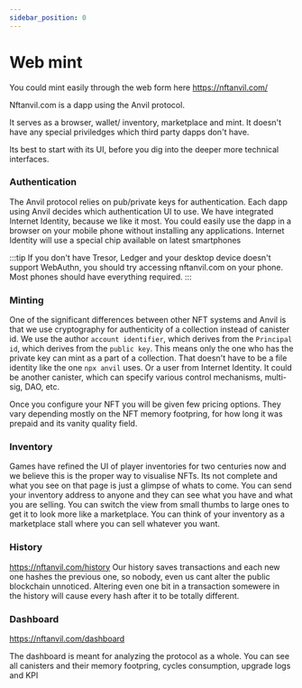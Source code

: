 ```yaml
---
sidebar_position: 0
---
```


# Web mint

You could mint easily through the web form here https://nftanvil.com/

Nftanvil.com is a dapp using the Anvil protocol.

It serves as a browser, wallet/ inventory, marketplace and mint. It doesn't have any special priviledges which third party dapps don't have.

Its best to start with its UI, before you dig into the deeper more technical interfaces.

### Authentication

The Anvil protocol relies on pub/private keys for authentication. Each dapp using Anvil decides which authentication UI to use. We have integrated Internet Identity, because we like it most. You could easily use the dapp in a browser on your mobile phone without installing any applications. Internet Identity will use a special chip available on latest smartphones

:::tip
If you don't have Tresor, Ledger and your desktop device doesn't support WebAuthn, you should try accessing nftanvil.com on your phone. Most phones should have everything required.
:::

### Minting

One of the significant differences between other NFT systems and Anvil is that we use cryptography for authenticity of a collection instead of canister id. We use the author `account identifier`, which derives from the `Principal id`, which derives from the `public key`. This means only the one who has the private key can mint as a part of a collection. That doesn't have to be a file identity like the one `npx anvil` uses. Or a user from Internet Identity. It could be another canister, which can specify various control mechanisms, multi-sig, DAO, etc.

Once you configure your NFT you will be given few pricing options. They vary depending mostly on the NFT memory footpring, for how long it was prepaid and its vanity quality field.

### Inventory

Games have refined the UI of player inventories for two centuries now and we believe this is the proper way to visualise NFTs. Its not complete and what you see on that page is just a glimpse of whats to come.
You can send your inventory address to anyone and they can see what you have and what you are selling. You can switch the view from small thumbs to large ones to get it to look more like a marketplace.
You can think of your inventory as a marketplace stall where you can sell whatever you want.

### History

https://nftanvil.com/history
Our history saves transactions and each new one hashes the previous one, so nobody, even us cant alter the public blockchain unnoticed. Altering even one bit in a transaction somewere in the history will cause every hash after it to be totally different.

### Dashboard

https://nftanvil.com/dashboard

The dashboard is meant for analyzing the protocol as a whole. You can see all canisters and their memory footpring, cycles consumption, upgrade logs and KPI
